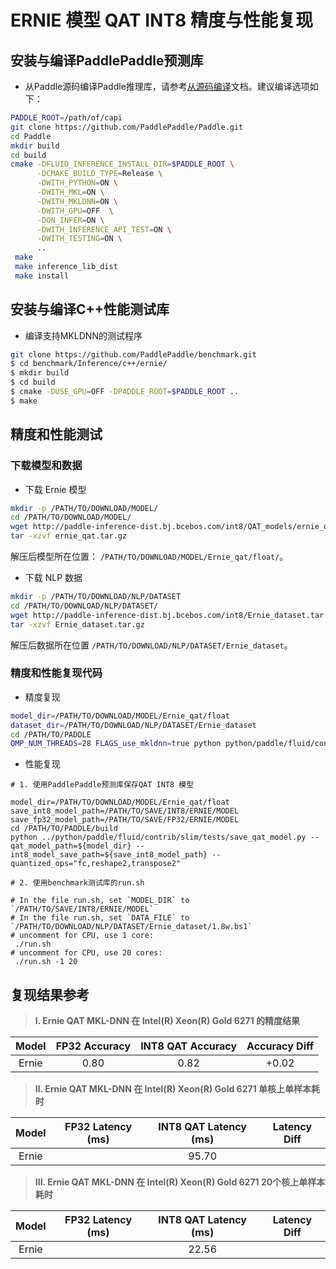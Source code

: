 # ERNIE 模型 QAT INT8 精度与性能复现

## 安装与编译PaddlePaddle预测库

- 从Paddle源码编译Paddle推理库，请参考[从源码编译](https://www.paddlepaddle.org.cn/documentation/docs/zh/1.5/advanced_usage/deploy/inference/build_and_install_lib_cn.html#id15)文档。建议编译选项如下：

```bash
PADDLE_ROOT=/path/of/capi
git clone https://github.com/PaddlePaddle/Paddle.git
cd Paddle
mkdir build
cd build
cmake -DFLUID_INFERENCE_INSTALL_DIR=$PADDLE_ROOT \
      -DCMAKE_BUILD_TYPE=Release \
      -DWITH_PYTHON=ON \
      -DWITH_MKL=ON \
      -DWITH_MKLDNN=ON \
      -DWITH_GPU=OFF  \
      -DON_INFER=ON \
      -DWITH_INFERENCE_API_TEST=ON \
      -DWITH_TESTING=ON \
      ..
 make
 make inference_lib_dist
 make install 
```

## 安装与编译C++性能测试库

- 编译支持MKLDNN的测试程序

```bash
git clone https://github.com/PaddlePaddle/benchmark.git
$ cd benchmark/Inference/c++/ernie/
$ mkdir build
$ cd build
$ cmake -DUSE_GPU=OFF -DPADDLE_ROOT=$PADDLE_ROOT ..
$ make
```

## 精度和性能测试

### 下载模型和数据
* 下载 Ernie 模型
```bash
mkdir -p /PATH/TO/DOWNLOAD/MODEL/
cd /PATH/TO/DOWNLOAD/MODEL/
wget http://paddle-inference-dist.bj.bcebos.com/int8/QAT_models/ernie_qat.tar.gz
tar -xzvf ernie_qat.tar.gz
```
解压后模型所在位置： `/PATH/TO/DOWNLOAD/MODEL/Ernie_qat/float/`。

* 下载 NLP 数据
```bash
mkdir -p /PATH/TO/DOWNLOAD/NLP/DATASET
cd /PATH/TO/DOWNLOAD/NLP/DATASET/
wget http://paddle-inference-dist.bj.bcebos.com/int8/Ernie_dataset.tar.gz
tar -xzvf Ernie_dataset.tar.gz
```
解压后数据所在位置 `/PATH/TO/DOWNLOAD/NLP/DATASET/Ernie_dataset`。

### 精度和性能复现代码
* 精度复现

```bash
model_dir=/PATH/TO/DOWNLOAD/MODEL/Ernie_qat/float
dataset_dir=/PATH/TO/DOWNLOAD/NLP/DATASET/Ernie_dataset
cd /PATH/TO/PADDLE
OMP_NUM_THREADS=28 FLAGS_use_mkldnn=true python python/paddle/fluid/contrib/slim/tests/qat_int8_nlp_comparison.py --qat_model=${model_dir} --infer_data=${dataset_dir}/1.8w.bs1 --labels=${dataset_dir}/label.xnli.dev --batch_size=50  --acc_diff_threshold=0.01
```

* 性能复现

```
# 1. 使用PaddlePaddle预测库保存QAT INT8 模型

model_dir=/PATH/TO/DOWNLOAD/MODEL/Ernie_qat/float
save_int8_model_path=/PATH/TO/SAVE/INT8/ERNIE/MODEL
save_fp32_model_path=/PATH/TO/SAVE/FP32/ERNIE/MODEL
cd /PATH/TO/PADDLE/build
python ../python/paddle/fluid/contrib/slim/tests/save_qat_model.py --qat_model_path=${model_dir} --int8_model_save_path=${save_int8_model_path} --quantized_ops="fc,reshape2,transpose2"

# 2. 使用benchmark测试库的run.sh 

# In the file run.sh, set `MODEL_DIR` to `/PATH/TO/SAVE/INT8/ERNIE/MODEL`
# In the file run.sh, set `DATA_FILE` to `/PATH/TO/DOWNLOAD/NLP/DATASET/Ernie_dataset/1.8w.bs1`
# uncomment for CPU, use 1 core:
 ./run.sh
# uncomment for CPU, use 20 cores:
 ./run.sh -1 20
```

## 复现结果参考

>**I. Ernie QAT MKL-DNN 在 Intel(R) Xeon(R) Gold 6271 的精度结果**

|     Model    |  FP32 Accuracy | INT8 QAT Accuracy | Accuracy Diff |
|:------------:|:----------------------:|:----------------------:|:---------:|
|   Ernie      |      0.80              |         0.82           |     +0.02 |               


>**II. Ernie QAT MKL-DNN 在 Intel(R) Xeon(R) Gold 6271 单核上单样本耗时**

|     Model    | FP32 Latency (ms) | INT8 QAT Latency (ms)    | Latency Diff |
|:------------:|:----------------------:|:-------------------:|:---------:|
| Ernie        |                        |            95.70    |           |


>**III. Ernie QAT MKL-DNN 在 Intel(R) Xeon(R) Gold 6271 20个核上单样本耗时**

|     Model    | FP32 Latency (ms) | INT8 QAT Latency (ms) | Latency Diff |
|:------------:|:----------------------:|:----------------------:|:---------:|
| Ernie        |                        |            22.56       |           |

